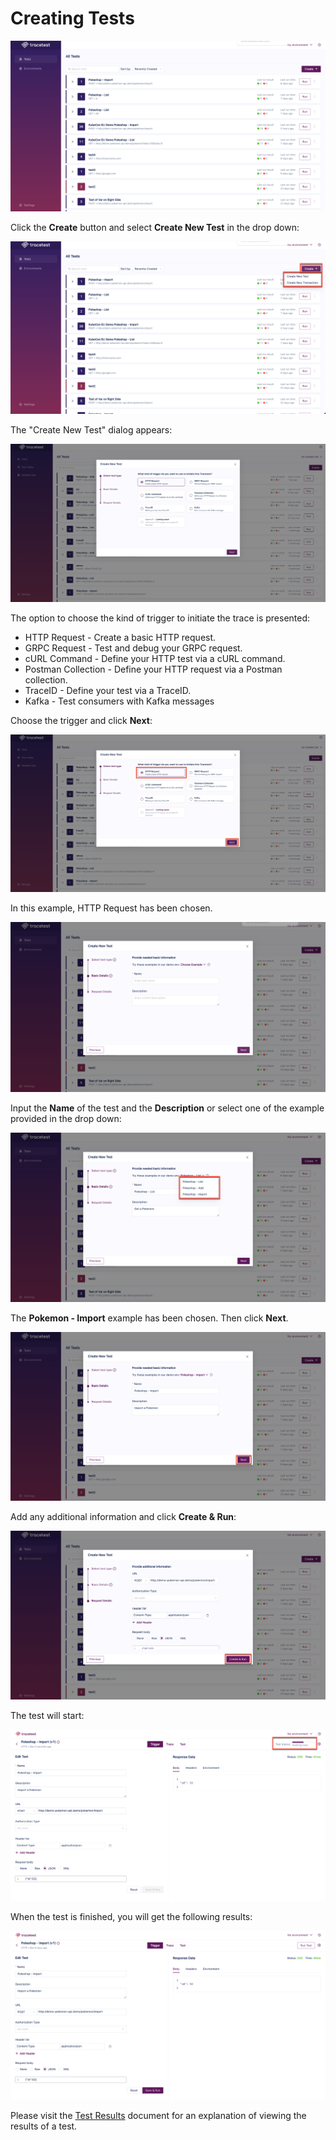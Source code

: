 # Creating Tests

![Main Screen](../img/main-screen-0.11.png)

Click the **Create** button and select **Create New Test** in the drop down:

![Create a Test Button](../img/create-button-0.11.png)

The "Create New Test" dialog appears:

![Create a Test](../img/create-test-0.13.png)

The option to choose the kind of trigger to initiate the trace is presented:

- HTTP Request - Create a basic HTTP request.
- GRPC Request - Test and debug your GRPC request.
- cURL Command - Define your HTTP test via a cURL command.
- Postman Collection - Define your HTTP request via a Postman collection.
- TraceID - Define your test via a TraceID.
- Kafka - Test consumers with Kafka messages

Choose the trigger and click **Next**:

![Choose Trigger](../img/choose-trigger-0.13.png)

In this example, HTTP Request has been chosen.

![Choose Example](../img/choose-example-0.11.png)

Input the **Name** of the test and the **Description** or select one of the example provided in the drop down:

![Choose Example Pokemon](../img/choose-example-pokemon-0.11.png)

The **Pokemon - Import** example has been chosen. Then click **Next**.

![Choose Example Pokemon](../img/choose-example-pokemon-import-0.11.png)

Add any additional information and click **Create & Run**:

![Create Test](../img/provide-addl-information-0.11.png)

The test will start:

![Awaiting Trace](../img/awaiting-trace-0.11.png)

When the test is finished, you will get the following results:

![Finished Trace](../img/finished-trace-0.11.png)

Please visit the [Test Results](test-results.md) document for an explanation of viewing the results of a test.
